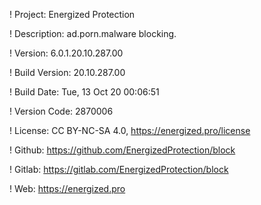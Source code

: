 ! Project: Energized Protection

! Description: ad.porn.malware blocking.

! Version: 6.0.1.20.10.287.00

! Build Version: 20.10.287.00

! Build Date: Tue, 13 Oct 20 00:06:51

! Version Code: 2870006

! License: CC BY-NC-SA 4.0, https://energized.pro/license

! Github: https://github.com/EnergizedProtection/block

! Gitlab: https://gitlab.com/EnergizedProtection/block


! Web: https://energized.pro
